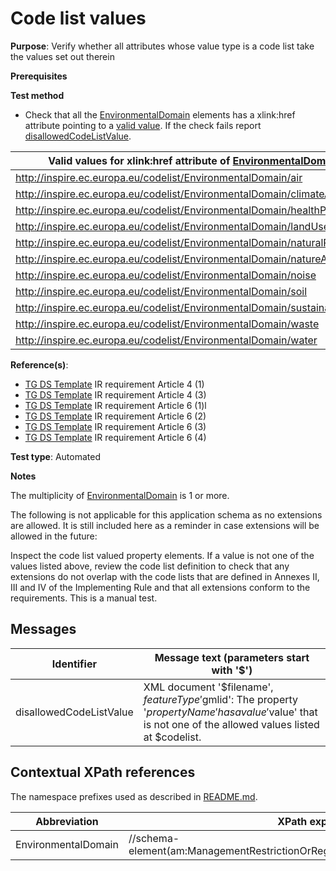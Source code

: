 # Code list values

**Purpose**: Verify whether all attributes whose value type is a code list take the values set out therein

**Prerequisites**

**Test method**

* Check that all the [EnvironmentalDomain](#EnvironmentalDomain) elements has a xlink:href attribute pointing to a [valid value](#validValue). If the check fails report [disallowedCodeListValue](#disallowedCodeListValue).


| <a name="validValue"></a> Valid values for xlink:href attribute of [EnvironmentalDomain](#EnvironmentalDomain) element | 
| ---- | 
| http://inspire.ec.europa.eu/codelist/EnvironmentalDomain/air | 
| http://inspire.ec.europa.eu/codelist/EnvironmentalDomain/climateAndClimateChange | 
| http://inspire.ec.europa.eu/codelist/EnvironmentalDomain/healthProtection | 
| http://inspire.ec.europa.eu/codelist/EnvironmentalDomain/landUse | 
| http://inspire.ec.europa.eu/codelist/EnvironmentalDomain/naturalResources | 
| http://inspire.ec.europa.eu/codelist/EnvironmentalDomain/natureAndBiodiversity | 
| http://inspire.ec.europa.eu/codelist/EnvironmentalDomain/noise | 
| http://inspire.ec.europa.eu/codelist/EnvironmentalDomain/soil | 
| http://inspire.ec.europa.eu/codelist/EnvironmentalDomain/sustainableDevelopment | 
| http://inspire.ec.europa.eu/codelist/EnvironmentalDomain/waste | 
| http://inspire.ec.europa.eu/codelist/EnvironmentalDomain/water | 

**Reference(s)**: 

* [TG DS Template](http://inspire.ec.europa.eu/id/ats/data-am/3.1/am-as/README#ref_TG_DS_tmpl) IR requirement Article 4 (1)
* [TG DS Template](http://inspire.ec.europa.eu/id/ats/data-am/3.1/am-as/README#ref_TG_DS_tmpl) IR requirement Article 4 (3)
* [TG DS Template](http://inspire.ec.europa.eu/id/ats/data-am/3.1/am-as/README#ref_TG_DS_tmpl) IR requirement Article 6 (1)l
* [TG DS Template](http://inspire.ec.europa.eu/id/ats/data-am/3.1/am-as/README#ref_TG_DS_tmpl) IR requirement Article 6 (2)
* [TG DS Template](http://inspire.ec.europa.eu/id/ats/data-am/3.1/am-as/README#ref_TG_DS_tmpl) IR requirement Article 6 (3)
* [TG DS Template](http://inspire.ec.europa.eu/id/ats/data-am/3.1/am-as/README#ref_TG_DS_tmpl) IR requirement Article 6 (4)

**Test type**: Automated

**Notes**

The multiplicity of [EnvironmentalDomain](#EnvironmentalDomain) is 1 or more.

The following is not applicable for this application schema as no extensions are allowed. It is still included here as a reminder in case extensions will be allowed in the future:

Inspect the code list valued property elements. If a value is not one of the values listed above, review the code list definition to check that any extensions do not overlap with the code lists that are defined in Annexes II, III and IV of the Implementing Rule and that all extensions conform to the requirements. This is a manual test.

## Messages

Identifier  |  Message text (parameters start with '$')
---------------------------------------------------------- | -------------------------------------------------------------------------
disallowedCodeListValue <a name="disallowedCodeListValue"/>  |  XML document '$filename', $featureType '$gmlid': The property '$propertyName' has a value '$value' that is not one of the allowed values listed at $codelist. 

## Contextual XPath references

The namespace prefixes used as described in [README.md](http://inspire.ec.europa.eu/id/ats/data-am/3.1/am-as/README#namespaces).

Abbreviation                                               |  XPath expression
---------------------------------------------------------- | -------------------------------------------------------------------------
EnvironmentalDomain <a name="EnvironmentalDomain"></a>   | //schema-element(am:ManagementRestrictionOrRegulationZone)/am:environmentalDomain
